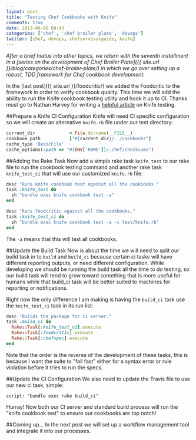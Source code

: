 ```yaml
---
layout: post
title: "Testing Chef Cookbooks with Knife"
comments: true
date: 2013-06-06 08:43
categories: ['chef', 'chef broiler plate', 'devops']
twitter: [chef, devops, chefsurvivalguide, knife]
---
```


*After a brief hiatus into other topics, we return with the seventh installment in a [series on the development of Chef Broiler Plate]({{ site.url }}/blog/categories/chef-broiler-plate/) in which we go over setting up a robust, TDD framework for Chef cookbook development.*

In the [last post]({{ site.url }}/foodcritic/) we added the Foodcritic to the framework in order to verify cookbook quality. This time we will add the ability to run the Knife cookbook testing utility and hook it up to CI. Thanks must go to Nathan Harvey for writing a [helpful article](http://www.nathenharvey.com/blog/2012/07/06/mvt-knife-test-and-travisci) on Knife testing.

##Prepare a Knife CI Configuration
Knife will need CI specific configuration so we will create an alternative `knife.rb` file under our test directory:

```ruby
current_dir             = File.dirname(__FILE__)
cookbook_path           ["#{current_dir}/../cookbooks"]
cache_type 'BasicFile'
cache_options(:path => "#{ENV['HOME']}/.chef/checksums")
```

##Adding the Rake Task
Now add a simple rake task `knife_test` to our rake file to run the cookbook testing command and another rake task `knife_test_ci` that will use our customized `knife.rb` file:

```ruby
desc "Runs knife cookbook test against all the cookbooks."
task :knife_test do
  sh "bundle exec knife cookbook test -a"
end

desc "Runs foodcritic against all the cookbooks."
task :knife_test_ci do
  sh "bundle exec knife cookbook test -a -c test/knife.rb"
end
```

The `-a` means that this will test all cookbooks.

##Update the Build Task
Now is about the time we will need to split our build task in to `build` and `build_ci` because certain ci tasks will have different reporting outputs, or need different configuration. While developing we should be running the build task all the time to do testing, so our build task will tend to grow toward something that is more useful for humans while that build_ci task will be better suited to machines for reporting or notifications.

Right now the only difference I am making is having the `build_ci` task use the `knife_test_ci` task in its run list:

```ruby
desc "Builds the package for ci server."
task :build_ci do
  Rake::Task[:knife_test_ci].execute
  Rake::Task[:foodcritic].execute
  Rake::Task[:chefspec].execute
end
```

Note that the order is the reverse of the development of these tasks, this is because I want the suite to "fail fast" either for a syntax error or rule violation before it tries to run the specs.

##Update the CI Configuration
We also need to update the Travis file to use our new ci task, simple:

    script: "bundle exec rake build_ci"

Hurray! Now both our CI server and standard build process will run the "knife cookbook test" to ensure our cookbooks are top notch!

##Coming up…
In the next post we will set up a workflow management tool and integrate it into our processes.


